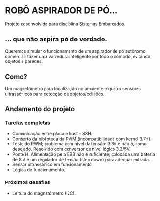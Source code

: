 # ROBÔ ASPIRADOR DE PÓ...

Projeto desenvolvido para disciplina Sistemas Embarcados.

## ... que não aspira pó de verdade.
Queremos simular o funcionamento de um aspirador de pó autônomo comercial: fazer uma varredura inteligente por todo o cômodo, evitando objetos e paredes.

## Como?
Um magnetômetro para localização no ambiente e quatro sensores ultrassônicos para detecção de objetos/colisões.

## Andamento do projeto

### Tarefas completas

* Comunicação entre placa e host - SSH.
* Conserto da biblioteca da [PWM](https://github.com/yigityuce/BlackLib) (incompatibilidade com kernel 3.7+).
* Teste do PWM; problema com nível da tensão: 3.3V e não 5, como desejado. Resolvido com conversor de nível lógico 3.3/5V.
* Ponte H. Alimentação pela BBB não é suficiente; colocada uma bateria de 8 V e um regulador de tensão (step down) para adequar entrada.
* Sensor ultrassônico em funcionamento! 
* Lógica de funcionamento.

### Próximos desafios

* Leitura do magnetômetro (I2C).
